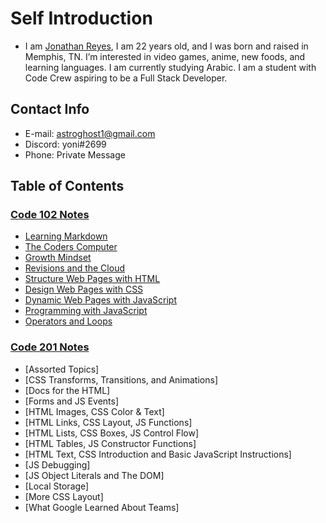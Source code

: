 # Self Introduction
* I am [Jonathan Reyes](https://github.com/Defluxit/), I am 22 years old, and I was born and raised in Memphis, TN.  I’m interested in video games, anime, new foods, and learning languages. I am currently studying Arabic. I am a student with Code Crew aspiring to be a Full Stack Developer.

## Contact Info
* E-mail: astroghost1@gmail.com
* Discord: yoni#2699
* Phone: Private Message

## Table of Contents
### [Code 102 Notes](https://defluxit.github.io/reading-notes/102/)
* [Learning Markdown](https://defluxit.github.io/reading-notes/102/learning-markdown)
* [The Coders Computer](https://defluxit.github.io/reading-notes/102/the-coders-computer)
* [Growth Mindset](https://defluxit.github.io/reading-notes/102/growth-mindset)
* [Revisions and the Cloud](https://defluxit.github.io/reading-notes/102/revisions-and-the-cloud)
* [Structure Web Pages with HTML](https://defluxit.github.io/reading-notes/102/structuring-web-pages-with-html)
* [Design Web Pages with CSS](https://defluxit.github.io/reading-notes/102/design-web-pages-with-css)
* [Dynamic Web Pages with JavaScript](https://defluxit.github.io/reading-notes/102/dynamic-web-pages-with-javascript)
* [Programming with JavaScript](https://defluxit.github.io/reading-notes/102/programming-with-javascript)
* [Operators and Loops](https://defluxit.github.io/reading-notes/102/operators-and-loops)
### [Code 201 Notes](https://defluxit.github.io/reading-notes/201/)
* [Assorted Topics]
* [CSS Transforms, Transitions, and Animations]
* [Docs for the HTML]
* [Forms and JS Events]
* [HTML Images, CSS Color & Text]
* [HTML Links, CSS Layout, JS Functions]
* [HTML Lists, CSS Boxes, JS Control Flow]
* [HTML Tables, JS Constructor Functions]
* [HTML Text, CSS Introduction and Basic JavaScript Instructions]
* [JS Debugging]
* [JS Object Literals and The DOM]
* [Local Storage]
* [More CSS Layout]
* [What Google Learned About Teams]
